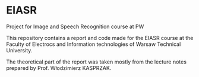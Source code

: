 # EIASR
Project for Image and Speech Recognition course at PW

This repository contains a report and code made for the EIASR course at the Faculty of Electrocs and Information technologies of Warsaw Technical University.

The theoretical part of the report was taken mostly from the lecture notes prepared by Prof. Włodzimierz KASPRZAK.
